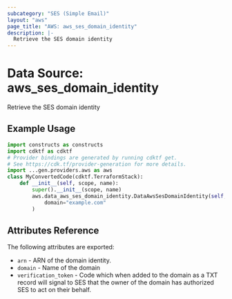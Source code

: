 ```yaml
---
subcategory: "SES (Simple Email)"
layout: "aws"
page_title: "AWS: aws_ses_domain_identity"
description: |-
  Retrieve the SES domain identity
---
```


# Data Source: aws_ses_domain_identity

Retrieve the SES domain identity

## Example Usage

```python
import constructs as constructs
import cdktf as cdktf
# Provider bindings are generated by running cdktf get.
# See https://cdk.tf/provider-generation for more details.
import ...gen.providers.aws as aws
class MyConvertedCode(cdktf.TerraformStack):
    def __init__(self, scope, name):
        super().__init__(scope, name)
        aws.data_aws_ses_domain_identity.DataAwsSesDomainIdentity(self, "example",
            domain="example.com"
        )
```

## Attributes Reference

The following attributes are exported:

* `arn` - ARN of the domain identity.
* `domain` - Name of the domain
* `verification_token` - Code which when added to the domain as a TXT record will signal to SES that the owner of the domain has authorized SES to act on their behalf.

<!-- cache-key: cdktf-0.17.0-pre.15 input-1ef5d3a3b56a282407d35b455f09cc13c0a6ba5c589bc6e444c067929b0d8930 -->
